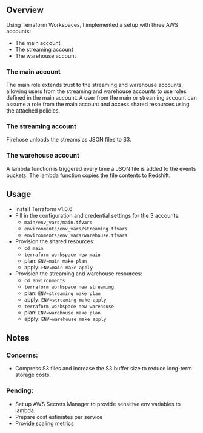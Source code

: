 ## Overview
Using Terraform Workspaces, I implemented a setup with three AWS accounts:
- The main account
- The streaming account
- The warehouse account

### The main account
The main role extends trust to the streaming and warehouse accounts, allowing users from the streaming and warehouse accounts to use roles defined in the main account. A user from the main or streaming account can assume a role from the main account and access shared resources using the attached policies.

### The streaming account
Firehose unloads the streams as JSON files to S3.

### The warehouse account
A lambda function is triggered every time a JSON file is added to the events buckets. The lambda function copies the file contents to Redshift.

## Usage
- Install Terraform v1.0.6
- Fill in the configuration and credential settings for the 3 accounts:
    - `main/env_vars/main.tfvars`
    - `environments/env_vars/streaming.tfvars`
    - `environments/env_vars/warehouse.tfvars`
- Provision the shared resources:
    - `cd main`
    - `terraform workspace new main`
    - plan: `ENV=main make plan`
    - apply: `ENV=main make apply`
- Provision the streaming and warehouse resources:
    - `cd environments`
    - `terraform workspace new streaming`
    - plan: `ENV=streaming make plan`
    - apply: `ENV=streaming make apply`
    - `terraform workspace new warehouse`
    - plan: `ENV=warehouse make plan`
    - apply: `ENV=warehouse make apply`

## Notes
### Concerns:
- Compress S3 files and increase the S3 buffer size to reduce long-term storage costs.

### Pending:
- Set up AWS Secrets Manager to provide sensitive env variables to lambda.
- Prepare cost estimates per service
- Provide scaling metrics
